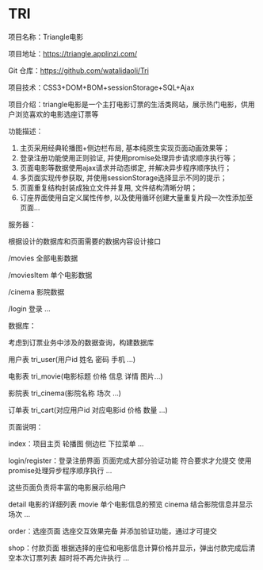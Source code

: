 # TRI
项目名称：Triangle电影

项目地址：https://triangle.applinzi.com/ 

Git 仓库：https://github.com/watalidaoli/Tri

项目技术：CSS3+DOM+BOM+sessionStorage+SQL+Ajax

项目介绍：triangle电影是一个主打电影订票的生活类网站，展示热门电影，供用户浏览喜欢的电影选座订票等

功能描述：
  1. 主页采用经典轮播图+侧边栏布局, 基本纯原生实现页面动画效果等；
  2. 登录注册功能使用正则验证, 并使用promise处理异步请求顺序执行等；
  3. 页面电影等数据使用ajax请求并动态绑定, 并解决异步程序顺序执行；
  4. 多页面实现传参获取, 并使用sessionStorage选择显示不同的提示；
  5. 页面重复结构封装成独立文件并复用, 文件结构清晰分明；
  6. 订座界面使用自定义属性传参, 以及使用循环创建大量重复片段一次性添加至页面...

服务器：

根据设计的数据库和页面需要的数据内容设计接口

   /movies 全部电影数据
   
   /moviesItem 单个电影数据
   
   /cinema 影院数据
   
   /login 登录 ...
   
数据库：

考虑到订票业务中涉及的数据查询，构建数据库

   用户表 tri_user(用户id 姓名 密码 手机 ...) 
   
   电影表 tri_movie(电影标题 价格 信息 详情 图片...)
   
   影院表 tri_cinema(影院名称 场次 ...)
   
   订单表 tri_cart(对应用户id 对应电影id 价格 数量 ...)

   
页面说明：

  index：项目主页
  轮播图 侧边栏 下拉菜单 ...
  
  login/register：登录注册界面
  页面完成大部分验证功能 符合要求才允提交
  使用promise处理异步程序顺序执行 ... 
  
  这些页面负责将丰富的电影展示给用户
  
  detail 电影的详细列表
  movie 单个电影信息的预览
  cinema 结合影院信息并显示场次 ...
  
  order：选座页面
  选座交互效果完备 并添加验证功能，通过才可提交
  
  shop：付款页面
  根据选择的座位和电影信息计算价格并显示，弹出付款完成后清空本次订票列表
  超时将不再允许执行 ...

